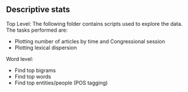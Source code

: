 ## Descriptive stats
Top Level:
The following folder contains scripts used to explore the data. The tasks performed are:
- Plotting number of articles by time and Congressional session
- Plotting lexical dispersion

Word level:
- Find top bigrams
- Find top words
- Find top entities/people (POS tagging)
